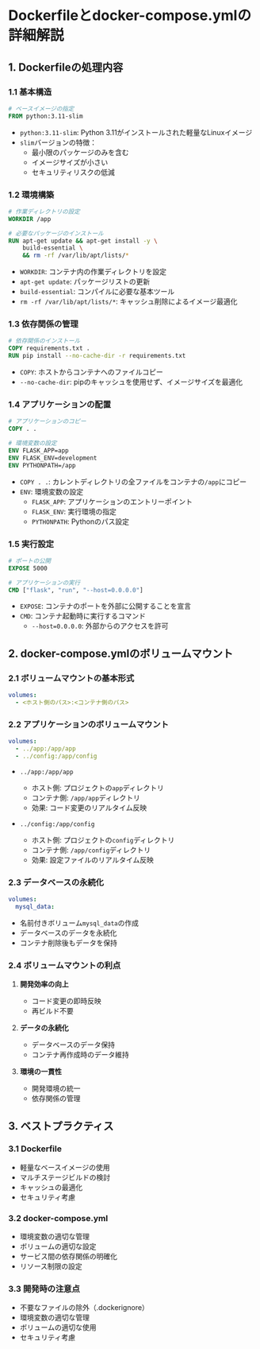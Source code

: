 # Dockerfileとdocker-compose.ymlの詳細解説

## 1. Dockerfileの処理内容

### 1.1 基本構造
```dockerfile
# ベースイメージの指定
FROM python:3.11-slim
```
- `python:3.11-slim`: Python 3.11がインストールされた軽量なLinuxイメージ
- `slim`バージョンの特徴：
  - 最小限のパッケージのみを含む
  - イメージサイズが小さい
  - セキュリティリスクの低減

### 1.2 環境構築
```dockerfile
# 作業ディレクトリの設定
WORKDIR /app

# 必要なパッケージのインストール
RUN apt-get update && apt-get install -y \
    build-essential \
    && rm -rf /var/lib/apt/lists/*
```
- `WORKDIR`: コンテナ内の作業ディレクトリを設定
- `apt-get update`: パッケージリストの更新
- `build-essential`: コンパイルに必要な基本ツール
- `rm -rf /var/lib/apt/lists/*`: キャッシュ削除によるイメージ最適化

### 1.3 依存関係の管理
```dockerfile
# 依存関係のインストール
COPY requirements.txt .
RUN pip install --no-cache-dir -r requirements.txt
```
- `COPY`: ホストからコンテナへのファイルコピー
- `--no-cache-dir`: pipのキャッシュを使用せず、イメージサイズを最適化

### 1.4 アプリケーションの配置
```dockerfile
# アプリケーションのコピー
COPY . .

# 環境変数の設定
ENV FLASK_APP=app
ENV FLASK_ENV=development
ENV PYTHONPATH=/app
```
- `COPY . .`: カレントディレクトリの全ファイルをコンテナの`/app`にコピー
- `ENV`: 環境変数の設定
  - `FLASK_APP`: アプリケーションのエントリーポイント
  - `FLASK_ENV`: 実行環境の指定
  - `PYTHONPATH`: Pythonのパス設定

### 1.5 実行設定
```dockerfile
# ポートの公開
EXPOSE 5000

# アプリケーションの実行
CMD ["flask", "run", "--host=0.0.0.0"]
```
- `EXPOSE`: コンテナのポートを外部に公開することを宣言
- `CMD`: コンテナ起動時に実行するコマンド
  - `--host=0.0.0.0`: 外部からのアクセスを許可

## 2. docker-compose.ymlのボリュームマウント

### 2.1 ボリュームマウントの基本形式
```yaml
volumes:
  - <ホスト側のパス>:<コンテナ側のパス>
```

### 2.2 アプリケーションのボリュームマウント
```yaml
volumes:
  - ../app:/app/app
  - ../config:/app/config
```
- `../app:/app/app`
  - ホスト側: プロジェクトの`app`ディレクトリ
  - コンテナ側: `/app/app`ディレクトリ
  - 効果: コード変更のリアルタイム反映

- `../config:/app/config`
  - ホスト側: プロジェクトの`config`ディレクトリ
  - コンテナ側: `/app/config`ディレクトリ
  - 効果: 設定ファイルのリアルタイム反映

### 2.3 データベースの永続化
```yaml
volumes:
  mysql_data:
```
- 名前付きボリューム`mysql_data`の作成
- データベースのデータを永続化
- コンテナ削除後もデータを保持

### 2.4 ボリュームマウントの利点
1. **開発効率の向上**
   - コード変更の即時反映
   - 再ビルド不要

2. **データの永続化**
   - データベースのデータ保持
   - コンテナ再作成時のデータ維持

3. **環境の一貫性**
   - 開発環境の統一
   - 依存関係の管理

## 3. ベストプラクティス

### 3.1 Dockerfile
- 軽量なベースイメージの使用
- マルチステージビルドの検討
- キャッシュの最適化
- セキュリティ考慮

### 3.2 docker-compose.yml
- 環境変数の適切な管理
- ボリュームの適切な設定
- サービス間の依存関係の明確化
- リソース制限の設定

### 3.3 開発時の注意点
- 不要なファイルの除外（.dockerignore）
- 環境変数の適切な管理
- ボリュームの適切な使用
- セキュリティ考慮 